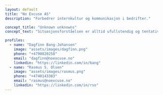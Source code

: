 ```yaml
---
layout: default
title: "No Excuse AS"
description: "Forbedrer internkultur og kommunikasjon i bedrifter."

concept_title: "Unknown unknowns"
concept_text: "Situasjonsforståelsen er alltid ufullstendig og tentativ. Joharis Vindu er et verktøy for å oppnå bedre selvinnsikt og kommunikasjon. Det deler informasjon i fire områder: hva du og andre vet om deg, hva andre vet men du ikke ser, hva du skjuler, og hva ingen vet."

profiles:
  - name: "Dagfinn Bang-Johansen"
    image: "assets/images/dagfinn.png"
    phone: "+4790820258"
    email: "dagfinn@noexcuse.no"
    linkedin: "https://linkedin.com/in/bang"
  - name: "Rasmus S. Olsen"
    image: "assets/images/rasmus.png"
    phone: "+4740143383"
    email: "rasmus@noexcuse.no"
    linkedin: "https://linkedin.com/in/rso"
---
```

